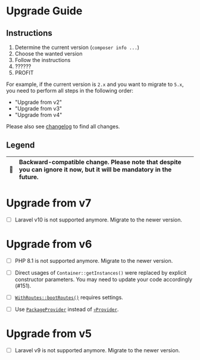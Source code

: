 # Upgrade Guide

[include:file]: ../../docs/Shared/Upgrade.md
[//]: # (start: preprocess/aa9fc458898c7c1c)
[//]: # (warning: Generated automatically. Do not edit.)

## Instructions

1. Determine the current version (`composer info ...`)
2. Choose the wanted version
3. Follow the instructions
4. ??????
5. PROFIT

For example, if the current version is `2.x` and you want to migrate to `5.x`, you need to perform all steps in the following order:

* "Upgrade from v2"
* "Upgrade from v3"
* "Upgrade from v4"

Please also see [changelog](https://github.com/LastDragon-ru/lara-asp/releases) to find all changes.

## Legend

| 🤝 | Backward-compatible change. Please note that despite you can ignore it now, but it will be mandatory in the future. |
|:--:|:--------------------------------------------------------------------------------------------------------------------|

[//]: # (end: preprocess/aa9fc458898c7c1c)

# Upgrade from v7

[include:file]: ../../docs/Shared/Upgrade/FromV7.md
[//]: # (start: preprocess/c45228918cc92f69)
[//]: # (warning: Generated automatically. Do not edit.)

* [ ] Laravel v10 is not supported anymore. Migrate to the newer version.

[//]: # (end: preprocess/c45228918cc92f69)

# Upgrade from v6

[include:file]: ../../docs/Shared/Upgrade/FromV6.md
[//]: # (start: preprocess/9679e76379216855)
[//]: # (warning: Generated automatically. Do not edit.)

* [ ] PHP 8.1 is not supported anymore. Migrate to the newer version.

* [ ] Direct usages of `Container::getInstances()` were replaced by explicit constructor parameters. You may need to update your code accordingly (#151).

[//]: # (end: preprocess/9679e76379216855)

* [ ] [`WithRoutes::bootRoutes()`][code-links/141085a29c14a778] requires settings.

* [ ] Use [`PackageProvider`][code-links/b1bdaf40c86b0742] instead of [`💀Provider`][code-links/8b4dc3d615948332].

# Upgrade from v5

[include:file]: ../../docs/Shared/Upgrade/FromV5.md
[//]: # (start: preprocess/2e85dad2b0618274)
[//]: # (warning: Generated automatically. Do not edit.)

* [ ] Laravel v9 is not supported anymore. Migrate to the newer version.

[//]: # (end: preprocess/2e85dad2b0618274)

[//]: # (start: code-links)
[//]: # (warning: Generated automatically. Do not edit.)

[code-links/b1bdaf40c86b0742]: src/PackageProvider.php
    "\LastDragon_ru\LaraASP\Core\PackageProvider"

[code-links/8b4dc3d615948332]: src/Provider.php
    "\LastDragon_ru\LaraASP\Core\Provider"

[code-links/141085a29c14a778]: src/Provider/WithRoutes.php#L16-L41
    "\LastDragon_ru\LaraASP\Core\Provider\WithRoutes::bootRoutes()"

[//]: # (end: code-links)

